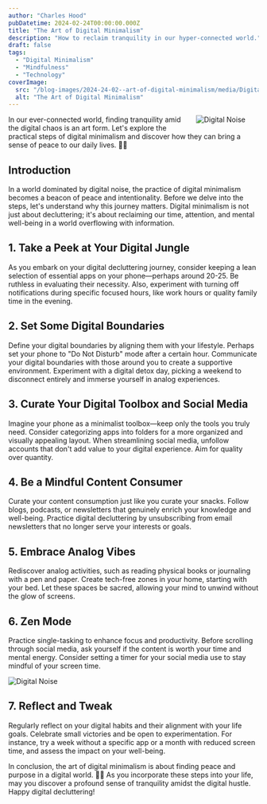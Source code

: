 ```yaml
---
author: "Charles Hood"
pubDatetime: 2024-02-24T00:00:00.000Z
title: "The Art of Digital Minimalism"
description: "How to reclaim tranquility in our hyper-connected world."
draft: false
tags:
  - "Digital Minimalism"
  - "Mindfulness"
  - "Technology"
coverImage:
  src: "/blog-images/2024-24-02--art-of-digital-minimalism/media/Digital-noise.png"
  alt: "The Art of Digital Minimalism"
---
```



<div style="float: right; margin: 0 0 10px 20px; width: 25%;">
  <img src="/blog-images/2024-24-02--art-of-digital-minimalism/media/Digital-noise.png" alt="Digital Noise" style="max-width: 100%; height: auto;">
</div>

In our ever-connected world, finding tranquility amid the digital chaos is an art form. Let's explore the practical steps of digital minimalism and discover how they can bring a sense of peace to our daily lives. 🧘‍♂️

## Introduction

In a world dominated by digital noise, the practice of digital minimalism becomes a beacon of peace and intentionality. Before we delve into the steps, let's understand why this journey matters. Digital minimalism is not just about decluttering; it's about reclaiming our time, attention, and mental well-being in a world overflowing with information.

## 1. Take a Peek at Your Digital Jungle

As you embark on your digital decluttering journey, consider keeping a lean selection of essential apps on your phone—perhaps around 20-25. Be ruthless in evaluating their necessity. Also, experiment with turning off notifications during specific focused hours, like work hours or quality family time in the evening.

## 2. Set Some Digital Boundaries

Define your digital boundaries by aligning them with your lifestyle. Perhaps set your phone to "Do Not Disturb" mode after a certain hour. Communicate your digital boundaries with those around you to create a supportive environment. Experiment with a digital detox day, picking a weekend to disconnect entirely and immerse yourself in analog experiences.

## 3. Curate Your Digital Toolbox and Social Media

Imagine your phone as a minimalist toolbox—keep only the tools you truly need. Consider categorizing apps into folders for a more organized and visually appealing layout. When streamlining social media, unfollow accounts that don't add value to your digital experience. Aim for quality over quantity.

## 4. Be a Mindful Content Consumer

Curate your content consumption just like you curate your snacks. Follow blogs, podcasts, or newsletters that genuinely enrich your knowledge and well-being. Practice digital decluttering by unsubscribing from email newsletters that no longer serve your interests or goals.

## 5. Embrace Analog Vibes

Rediscover analog activities, such as reading physical books or journaling with a pen and paper. Create tech-free zones in your home, starting with your bed. Let these spaces be sacred, allowing your mind to unwind without the glow of screens.

## 6. Zen Mode

Practice single-tasking to enhance focus and productivity. Before scrolling through social media, ask yourself if the content is worth your time and mental energy. Consider setting a timer for your social media use to stay mindful of your screen time.

![Digital Noise](/blog-images/2024-24-02--art-of-digital-minimalism/media/Digital-minimalism.png)

## 7. Reflect and Tweak

Regularly reflect on your digital habits and their alignment with your life goals. Celebrate small victories and be open to experimentation. For instance, try a week without a specific app or a month with reduced screen time, and assess the impact on your well-being.

In conclusion, the art of digital minimalism is about finding peace and purpose in a digital world. 🌟📱 As you incorporate these steps into your life, may you discover a profound sense of tranquility amidst the digital hustle. Happy digital decluttering!
